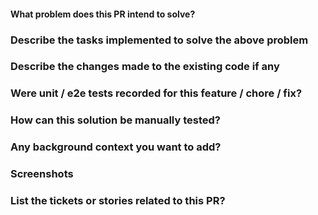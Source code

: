 #### What problem does this PR intend to solve?

### Describe the tasks implemented to solve the above problem

### Describe the changes made to the existing code if any

### Were unit / e2e tests recorded for this feature / chore / fix?

### How can this solution be manually tested?

### Any background context you want to add?

### Screenshots

### List the tickets or stories related to this PR?
